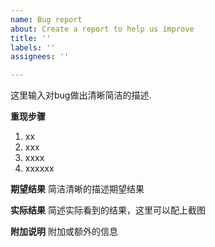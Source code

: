 ```yaml
---
name: Bug report
about: Create a report to help us improve
title: ''
labels: ''
assignees: ''

---
```


这里输入对bug做出清晰简洁的描述.

**重现步骤**
1. xx
2. xxx
3. xxxx
4. xxxxxx

**期望结果**
简洁清晰的描述期望结果

**实际结果**
简述实际看到的结果，这里可以配上截图


**附加说明**
附加或额外的信息
